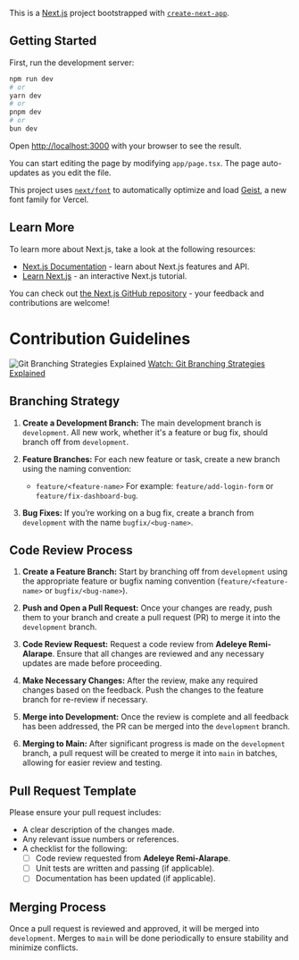 This is a [Next.js](https://nextjs.org) project bootstrapped with [`create-next-app`](https://nextjs.org/docs/app/api-reference/cli/create-next-app).

## Getting Started

First, run the development server:

```bash
npm run dev
# or
yarn dev
# or
pnpm dev
# or
bun dev
```

Open [http://localhost:3000](http://localhost:3000) with your browser to see the result.

You can start editing the page by modifying `app/page.tsx`. The page auto-updates as you edit the file.

This project uses [`next/font`](https://nextjs.org/docs/app/building-your-application/optimizing/fonts) to automatically optimize and load [Geist](https://vercel.com/font), a new font family for Vercel.

## Learn More

To learn more about Next.js, take a look at the following resources:

- [Next.js Documentation](https://nextjs.org/docs) - learn about Next.js features and API.
- [Learn Next.js](https://nextjs.org/learn) - an interactive Next.js tutorial.

You can check out [the Next.js GitHub repository](https://github.com/vercel/next.js) - your feedback and contributions are welcome!


# Contribution Guidelines

![Git Branching Strategies Explained](https://img.youtube.com/vi/U_IFGpJDbeU/0.jpg)
[Watch: Git Branching Strategies Explained](https://www.youtube.com/watch?v=U_IFGpJDbeU)


## Branching Strategy

1. **Create a Development Branch:** The main development branch is `development`. All new work, whether it's a feature or bug fix, should branch off from `development`.
   
2. **Feature Branches:** For each new feature or task, create a new branch using the naming convention:
   - `feature/<feature-name>`
   For example: `feature/add-login-form` or `feature/fix-dashboard-bug`.

3. **Bug Fixes:** If you’re working on a bug fix, create a branch from `development` with the name `bugfix/<bug-name>`.

## Code Review Process

1. **Create a Feature Branch:** Start by branching off from `development` using the appropriate feature or bugfix naming convention (`feature/<feature-name>` or `bugfix/<bug-name>`).

2. **Push and Open a Pull Request:** Once your changes are ready, push them to your branch and create a pull request (PR) to merge it into the `development` branch.

3. **Code Review Request:** Request a code review from **Adeleye Remi-Alarape**. Ensure that all changes are reviewed and any necessary updates are made before proceeding.

4. **Make Necessary Changes:** After the review, make any required changes based on the feedback. Push the changes to the feature branch for re-review if necessary.

5. **Merge into Development:** Once the review is complete and all feedback has been addressed, the PR can be merged into the `development` branch.

6. **Merging to Main:** After significant progress is made on the `development` branch, a pull request will be created to merge it into `main` in batches, allowing for easier review and testing.

## Pull Request Template

Please ensure your pull request includes:
- A clear description of the changes made.
- Any relevant issue numbers or references.
- A checklist for the following:
  - [ ] Code review requested from **Adeleye Remi-Alarape**.
  - [ ] Unit tests are written and passing (if applicable).
  - [ ] Documentation has been updated (if applicable).

## Merging Process

Once a pull request is reviewed and approved, it will be merged into `development`. Merges to `main` will be done periodically to ensure stability and minimize conflicts.



